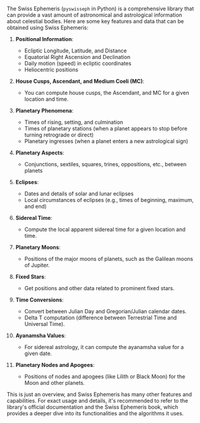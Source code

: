 The Swiss Ephemeris (`pyswisseph` in Python) is a comprehensive library that can provide a vast amount of astronomical and astrological information about celestial bodies. Here are some key features and data that can be obtained using Swiss Ephemeris:

1. **Positional Information**:
    - Ecliptic Longitude, Latitude, and Distance
    - Equatorial Right Ascension and Declination
    - Daily motion (speed) in ecliptic coordinates
    - Heliocentric positions

2. **House Cusps, Ascendant, and Medium Coeli (MC)**:
    - You can compute house cusps, the Ascendant, and MC for a given location and time.
  
3. **Planetary Phenomena**:
    - Times of rising, setting, and culmination
    - Times of planetary stations (when a planet appears to stop before turning retrograde or direct)
    - Planetary ingresses (when a planet enters a new astrological sign)

4. **Planetary Aspects**:
    - Conjunctions, sextiles, squares, trines, oppositions, etc., between planets

5. **Eclipses**:
    - Dates and details of solar and lunar eclipses
    - Local circumstances of eclipses (e.g., times of beginning, maximum, and end)

6. **Sidereal Time**:
    - Compute the local apparent sidereal time for a given location and time.

7. **Planetary Moons**:
    - Positions of the major moons of planets, such as the Galilean moons of Jupiter.

8. **Fixed Stars**:
    - Get positions and other data related to prominent fixed stars.

9. **Time Conversions**:
    - Convert between Julian Day and Gregorian/Julian calendar dates.
    - Delta T computation (difference between Terrestrial Time and Universal Time).

10. **Ayanamsha Values**:
    - For sidereal astrology, it can compute the ayanamsha value for a given date.

11. **Planetary Nodes and Apogees**:
    - Positions of nodes and apogees (like Lilith or Black Moon) for the Moon and other planets.

This is just an overview, and Swiss Ephemeris has many other features and capabilities. For exact usage and details, it's recommended to refer to the library's official documentation and the Swiss Ephemeris book, which provides a deeper dive into its functionalities and the algorithms it uses.